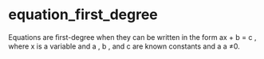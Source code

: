 # equation_first_degree

Equations are ﬁrst-degree when they can be written in the form ax + b = c , 
where x is a variable and a , b , and c are known constants and a a ≠0.
